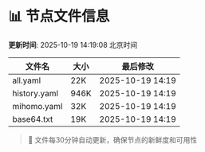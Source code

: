 # 📊 节点文件信息

**更新时间**: 2025-10-19 14:19:08 北京时间

| 文件名 | 大小 | 最后修改 |
|--------|------|----------|
| all.yaml | 22K | 2025-10-19 14:19 |
| history.yaml | 946K | 2025-10-19 14:19 |
| mihomo.yaml | 32K | 2025-10-19 14:19 |
| base64.txt | 19K | 2025-10-19 14:19 |

> 🔄 文件每30分钟自动更新，确保节点的新鲜度和可用性
